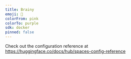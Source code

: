 ```yaml
---
title: Brainy
emoji: 🧠
colorFrom: pink
colorTo: purple
sdk: docker
pinned: false
---
```


Check out the configuration reference at https://huggingface.co/docs/hub/spaces-config-reference
